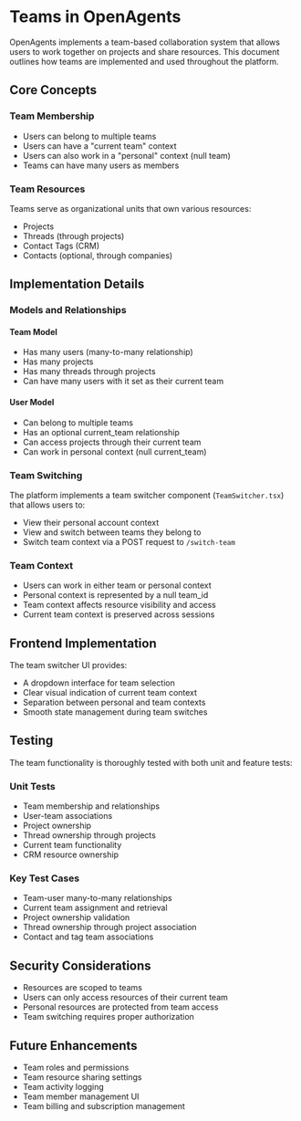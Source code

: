 # Teams in OpenAgents

OpenAgents implements a team-based collaboration system that allows users to work together on projects and share resources. This document outlines how teams are implemented and used throughout the platform.

## Core Concepts

### Team Membership
- Users can belong to multiple teams
- Users can have a "current team" context
- Users can also work in a "personal" context (null team)
- Teams can have many users as members

### Team Resources
Teams serve as organizational units that own various resources:
- Projects
- Threads (through projects)
- Contact Tags (CRM)
- Contacts (optional, through companies)

## Implementation Details

### Models and Relationships

#### Team Model
- Has many users (many-to-many relationship)
- Has many projects
- Has many threads through projects
- Can have many users with it set as their current team

#### User Model
- Can belong to multiple teams
- Has an optional current_team relationship
- Can access projects through their current team
- Can work in personal context (null current_team)

### Team Switching

The platform implements a team switcher component (`TeamSwitcher.tsx`) that allows users to:
- View their personal account context
- View and switch between teams they belong to
- Switch team context via a POST request to `/switch-team`

### Team Context
- Users can work in either team or personal context
- Personal context is represented by a null team_id
- Team context affects resource visibility and access
- Current team context is preserved across sessions

## Frontend Implementation

The team switcher UI provides:
- A dropdown interface for team selection
- Clear visual indication of current team context
- Separation between personal and team contexts
- Smooth state management during team switches

## Testing

The team functionality is thoroughly tested with both unit and feature tests:

### Unit Tests
- Team membership and relationships
- User-team associations
- Project ownership
- Thread ownership through projects
- Current team functionality
- CRM resource ownership

### Key Test Cases
- Team-user many-to-many relationships
- Current team assignment and retrieval
- Project ownership validation
- Thread ownership through project association
- Contact and tag team associations

## Security Considerations

- Resources are scoped to teams
- Users can only access resources of their current team
- Personal resources are protected from team access
- Team switching requires proper authorization

## Future Enhancements

- Team roles and permissions
- Team resource sharing settings
- Team activity logging
- Team member management UI
- Team billing and subscription management